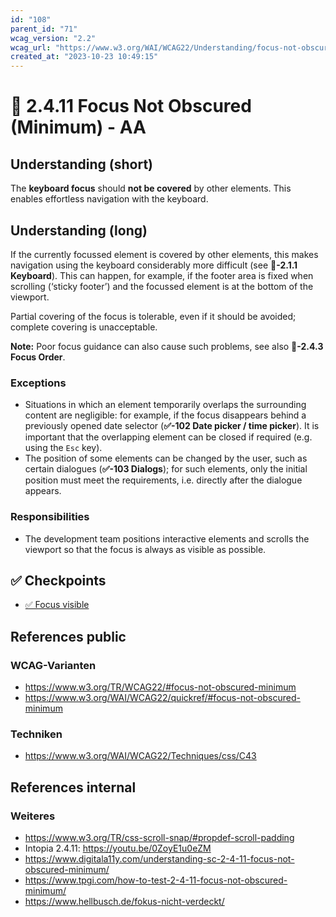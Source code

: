 ```yaml
---
id: "108"
parent_id: "71"
wcag_version: "2.2"
wcag_url: "https://www.w3.org/WAI/WCAG22/Understanding/focus-not-obscured-minimum.html"
created_at: "2023-10-23 10:49:15"
---
```


# 📜 2.4.11 Focus Not Obscured (Minimum) - AA

## Understanding (short)

The **keyboard focus** should **not be covered** by other elements. This enables effortless navigation with the keyboard.

## Understanding (long)

If the currently focussed element is covered by other elements, this makes navigation using the keyboard considerably more difficult (see **📜-2.1.1 Keyboard**). This can happen, for example, if the footer area is fixed when scrolling (‘sticky footer’) and the focussed element is at the bottom of the viewport.

Partial covering of the focus is tolerable, even if it should be avoided; complete covering is unacceptable.

**Note:** Poor focus guidance can also cause such problems, see also **📜-2.4.3 Focus Order**.

### Exceptions

- Situations in which an element temporarily overlaps the surrounding content are negligible: for example, if the focus disappears behind a previously opened date selector (**✅-102 Date picker / time picker**). It is important that the overlapping element can be closed if required (e.g. using the `Esc` key).
- The position of some elements can be changed by the user, such as certain dialogues (**✅-103 Dialogs**); for such elements, only the initial position must meet the requirements, i.e. directly after the dialogue appears.

### Responsibilities

- The development team positions interactive elements and scrolls the viewport so that the focus is always as visible as possible.

## ✅ Checkpoints

- [✅ Focus visible](focus-visible)

## References public

### WCAG-Varianten
- <https://www.w3.org/TR/WCAG22/#focus-not-obscured-minimum>
- <https://www.w3.org/WAI/WCAG22/quickref/#focus-not-obscured-minimum>

### Techniken
- <https://www.w3.org/WAI/WCAG22/Techniques/css/C43>

## References internal

### Weiteres

- <https://www.w3.org/TR/css-scroll-snap/#propdef-scroll-padding>
- Intopia 2.4.11: <https://youtu.be/0ZoyE1u0eZM>
- <https://www.digitala11y.com/understanding-sc-2-4-11-focus-not-obscured-minimum/>
- <https://www.tpgi.com/how-to-test-2-4-11-focus-not-obscured-minimum/>
- <https://www.hellbusch.de/fokus-nicht-verdeckt/>